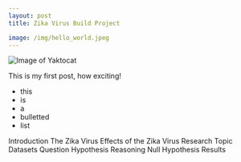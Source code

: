 ```yaml
---
layout: post
title: Zika Virus Build Project

image: /img/hello_world.jpeg
---
```


![Image of Yaktocat](/img/hello_world.jpeg)


This is my first post, how exciting!
- this
- is
- a
- bulletted
- list

Introduction
The Zika Virus
Effects of the Zika Virus
Research Topic
Datasets
Question
Hypothesis
Reasoning
Null Hypothesis
Results
